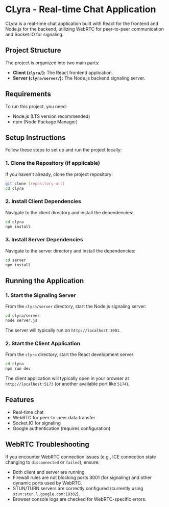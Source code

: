 # CLyra - Real-time Chat Application

CLyra is a real-time chat application built with React for the frontend and Node.js for the backend, utilizing WebRTC for peer-to-peer communication and Socket.IO for signaling.

## Project Structure

The project is organized into two main parts:

*   **Client (`clyra/`):** The React frontend application.
*   **Server (`clyra/server/`):** The Node.js backend signaling server.

## Requirements

To run this project, you need:

*   Node.js (LTS version recommended)
*   npm (Node Package Manager)

## Setup Instructions

Follow these steps to set up and run the project locally:

### 1. Clone the Repository (if applicable)

If you haven't already, clone the project repository:

```bash
git clone [repository-url]
cd clyra
```

### 2. Install Client Dependencies

Navigate to the client directory and install the dependencies:

```bash
cd clyra
npm install
```

### 3. Install Server Dependencies

Navigate to the server directory and install the dependencies:

```bash
cd server
npm install
```

## Running the Application

### 1. Start the Signaling Server

From the `clyra/server` directory, start the Node.js signaling server:

```bash
cd clyra/server
node server.js
```

The server will typically run on `http://localhost:3001`.

### 2. Start the Client Application

From the `clyra` directory, start the React development server:

```bash
cd clyra
npm run dev
```

The client application will typically open in your browser at `http://localhost:5173` (or another available port like `5174`).

## Features

*   Real-time chat
*   WebRTC for peer-to-peer data transfer
*   Socket.IO for signaling
*   Google authentication (requires configuration)

## WebRTC Troubleshooting

If you encounter WebRTC connection issues (e.g., ICE connection state changing to `disconnected` or `failed`), ensure:

*   Both client and server are running.
*   Firewall rules are not blocking ports 3001 (for signaling) and other dynamic ports used by WebRTC.
*   STUN/TURN servers are correctly configured (currently using `stun:stun.l.google.com:19302`).
*   Browser console logs are checked for WebRTC-specific errors.
